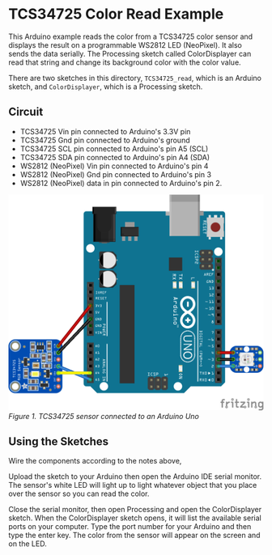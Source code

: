 # TCS34725 Color Read Example

This Arduino example reads the color from a TCS34725 color sensor and displays the result on a programmable WS2812 LED (NeoPixel). It also sends the data serially. The Processing sketch called ColorDisplayer can read that string and change its background color with the color value. 

There are two sketches in this directory, `TCS34725_read`, which is an Arduino sketch, and `ColorDisplayer`, which is a Processing sketch. 

## Circuit 

* TCS34725 Vin pin connected to Arduino's 3.3V pin
* TCS34725 Gnd pin connected to Arduino's ground
* TCS34725 SCL pin connected to Arduino's pin A5 (SCL)
* TCS34725 SDA pin connected to Arduino's pin A4 (SDA)
* WS2812 (NeoPixel) Vin pin connected to Arduino's pin 4
* WS2812 (NeoPixel) Gnd pin connected to Arduino's pin 3
* WS2812 (NeoPixel) data in pin connected to Arduino's pin 2.  

![Figure 1. TCS34725 sensor connected to an Arduino Uno](TCS34725_circuit_bb.png)
_Figure 1. TCS34725 sensor connected to an Arduino Uno_

## Using the Sketches 
Wire the components according to the notes above, 

Upload the sketch to your Arduino then open the Arduino IDE serial monitor. The sensor's white LED will light up to light whatever object that you place over the sensor so you can read the color. 

Close the serial monitor, then open Processing and open the ColorDisplayer sketch. When the ColorDisplayer sketch opens, it will list the available serial ports on your computer. Type the port number for your Arduino and then type the enter key. The color from the sensor will appear on the screen and on the LED.



